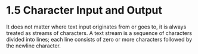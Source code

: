 # 1.5 Character Input and Output

It does not matter where text input originates from or goes to, it is always treated as streams of characters.
A text stream is a sequence of characters divided into lines; each line consists of zero or more characters
followed by the newline character.